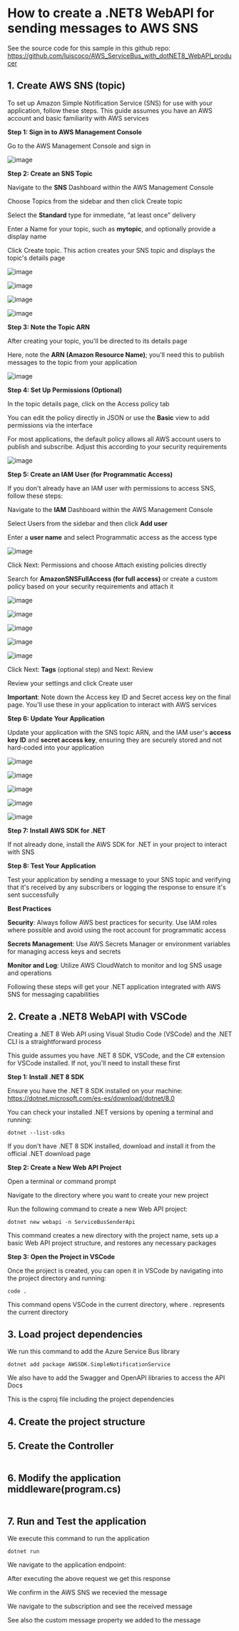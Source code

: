 #  How to create a .NET8 WebAPI for sending messages to AWS SNS

See the source code for this sample in this github repo: https://github.com/luiscoco/AWS_ServiceBus_with_dotNET8_WebAPI_producer

## 1. Create AWS SNS (topic)

To set up Amazon Simple Notification Service (SNS) for use with your application, follow these steps. This guide assumes you have an AWS account and basic familiarity with AWS services

**Step 1: Sign in to AWS Management Console**

Go to the AWS Management Console and sign in

![image](https://github.com/luiscoco/AWS_ServiceBus_with_dotNET8_WebAPI_producer/assets/32194879/c8103e96-d172-4ad4-a6c3-f5119af528ea)

**Step 2: Create an SNS Topic**

Navigate to the **SNS** Dashboard within the AWS Management Console

Choose Topics from the sidebar and then click Create topic

Select the **Standard** type for immediate, “at least once” delivery

Enter a Name for your topic, such as **mytopic**, and optionally provide a display name

Click Create topic. This action creates your SNS topic and displays the topic's details page

![image](https://github.com/luiscoco/AWS_ServiceBus_with_dotNET8_WebAPI_producer/assets/32194879/6e0b3d63-ec74-4b4c-95ca-58093fef0323)

![image](https://github.com/luiscoco/AWS_ServiceBus_with_dotNET8_WebAPI_producer/assets/32194879/3a7b5c40-26b0-4893-bcb5-9af35516a91e)

![image](https://github.com/luiscoco/AWS_ServiceBus_with_dotNET8_WebAPI_producer/assets/32194879/815db1de-bc4a-4c23-9bf6-5f82f558ad46)

![image](https://github.com/luiscoco/AWS_ServiceBus_with_dotNET8_WebAPI_producer/assets/32194879/134caa95-450c-4cff-902c-49f70c7012b4)

**Step 3: Note the Topic ARN**

After creating your topic, you'll be directed to its details page

Here, note the **ARN (Amazon Resource Name)**; you'll need this to publish messages to the topic from your application

![image](https://github.com/luiscoco/AWS_ServiceBus_with_dotNET8_WebAPI_producer/assets/32194879/c369f935-e09f-457e-a159-7b552c143db8)

**Step 4: Set Up Permissions (Optional)**

In the topic details page, click on the Access policy tab

You can edit the policy directly in JSON or use the **Basic** view to add permissions via the interface

For most applications, the default policy allows all AWS account users to publish and subscribe. Adjust this according to your security requirements

![image](https://github.com/luiscoco/AWS_ServiceBus_with_dotNET8_WebAPI_producer/assets/32194879/45cb4891-028e-4be8-a6e4-d5b0ec76b8e1)

**Step 5: Create an IAM User (for Programmatic Access)**

If you don't already have an IAM user with permissions to access SNS, follow these steps:

Navigate to the **IAM** Dashboard within the AWS Management Console

Select Users from the sidebar and then click **Add user**

Enter a **user name** and select Programmatic access as the access type

![image](https://github.com/luiscoco/AWS_ServiceBus_with_dotNET8_WebAPI_producer/assets/32194879/dba165d2-e931-4da7-bb0a-ee209ec8200e)

Click Next: Permissions and choose Attach existing policies directly

Search for **AmazonSNSFullAccess (for full access)** or create a custom policy based on your security requirements and attach it

![image](https://github.com/luiscoco/AWS_ServiceBus_with_dotNET8_WebAPI_producer/assets/32194879/55568a3f-66cd-47f0-8ae7-f36d0facb0ce)

![image](https://github.com/luiscoco/AWS_ServiceBus_with_dotNET8_WebAPI_producer/assets/32194879/7ccd339d-d267-4982-b545-aab9186923bd)

![image](https://github.com/luiscoco/AWS_ServiceBus_with_dotNET8_WebAPI_producer/assets/32194879/424cd1ca-36a7-40fb-a9e0-cd1b24ba3b20)

![image](https://github.com/luiscoco/AWS_ServiceBus_with_dotNET8_WebAPI_producer/assets/32194879/4f023eaf-8fe7-4fe6-93bd-4ee1c85c99c6)

![image](https://github.com/luiscoco/AWS_ServiceBus_with_dotNET8_WebAPI_producer/assets/32194879/612b58b4-44e7-4644-b250-20bee6cfde5c)

Click Next: **Tags** (optional step) and Next: Review

Review your settings and click Create user

**Important**: Note down the Access key ID and Secret access key on the final page. You'll use these in your application to interact with AWS services

**Step 6: Update Your Application**

Update your application with the SNS topic ARN, and the IAM user's **access key ID** and **secret access key**, ensuring they are securely stored and not hard-coded into your application

![image](https://github.com/luiscoco/AWS_ServiceBus_with_dotNET8_WebAPI_producer/assets/32194879/2e294411-bf9e-4a05-9412-3f4560518792)

![image](https://github.com/luiscoco/AWS_ServiceBus_with_dotNET8_WebAPI_producer/assets/32194879/8ef3c199-9525-41ff-a6da-e369fab70059)

![image](https://github.com/luiscoco/AWS_ServiceBus_with_dotNET8_WebAPI_producer/assets/32194879/7c82a832-7d5b-4c33-9192-ec6274aa52b1)

![image](https://github.com/luiscoco/AWS_ServiceBus_with_dotNET8_WebAPI_producer/assets/32194879/3f9dbb27-d034-4633-a160-970899b3e76d)

![image](https://github.com/luiscoco/AWS_ServiceBus_with_dotNET8_WebAPI_producer/assets/32194879/122d5508-be6d-41c2-9e8f-71ffbd903020)

**Step 7: Install AWS SDK for .NET**

If not already done, install the AWS SDK for .NET in your project to interact with SNS

**Step 8: Test Your Application**

Test your application by sending a message to your SNS topic and verifying that it's received by any subscribers or logging the response to ensure it's sent successfully

**Best Practices**

**Security**: Always follow AWS best practices for security. Use IAM roles where possible and avoid using the root account for programmatic access

**Secrets Management**: Use AWS Secrets Manager or environment variables for managing access keys and secrets

**Monitor and Log**: Utilize AWS CloudWatch to monitor and log SNS usage and operations

Following these steps will get your .NET application integrated with AWS SNS for messaging capabilities

## 2. Create a .NET8 WebAPI with VSCode

Creating a .NET 8 Web API using Visual Studio Code (VSCode) and the .NET CLI is a straightforward process

This guide assumes you have .NET 8 SDK, VSCode, and the C# extension for VSCode installed. If not, you'll need to install these first

**Step 1: Install .NET 8 SDK**

Ensure you have the .NET 8 SDK installed on your machine: https://dotnet.microsoft.com/es-es/download/dotnet/8.0

You can check your installed .NET versions by opening a terminal and running:

```
dotnet --list-sdks
```

If you don't have .NET 8 SDK installed, download and install it from the official .NET download page

**Step 2: Create a New Web API Project**

Open a terminal or command prompt

Navigate to the directory where you want to create your new project

Run the following command to create a new Web API project:

```
dotnet new webapi -n ServiceBusSenderApi
```

This command creates a new directory with the project name, sets up a basic Web API project structure, and restores any necessary packages

**Step 3: Open the Project in VSCode**

Once the project is created, you can open it in VSCode by navigating into the project directory and running:

```
code .
```

This command opens VSCode in the current directory, where . represents the current directory

## 3. Load project dependencies

We run this command to add the Azure Service Bus library

```
dotnet add package AWSSDK.SimpleNotificationService
```

We also have to add the Swagger and OpenAPI libraries to access the API Docs

This is the csproj file including the project dependencies



## 4. Create the project structure


## 5. Create the Controller

```csharp

```

## 6. Modify the application middleware(program.cs)

```csharp

```

## 7. Run and Test the application

We execute this command to run the application

```
dotnet run
```

We navigate to the application endpoint: 


After executing the above request we get this response



We confirm in the AWS SNS we recevied the message



We navigate to the subscription and see the received message



See also the custom message property we added to the message
